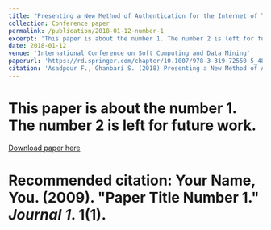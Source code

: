 ```yaml
---
title: "Presenting a New Method of Authentication for the Internet of Things Based on RFID"
collection: Conference paper
permalink: /publication/2018-01-12-number-1
excerpt: 'This paper is about the number 1. The number 2 is left for future work.'
date: 2018-01-12
venue: 'International Conference on Soft Computing and Data Mining'
paperurl: 'https://rd.springer.com/chapter/10.1007/978-3-319-72550-5_48'
citation: 'Asadpour F., Ghanbari S. (2018) Presenting a New Method of Authentication for the Internet of Things Based on RFID. In: Ghazali R., Deris M., Nawi N., Abawajy J. (eds) Recent Advances on Soft Computing and Data Mining. SCDM 2018. Advances in Intelligent Systems and Computing, vol 700. Springer, Cham'
---
```

# This paper is about the number 1. The number 2 is left for future work.

[Download paper here](https://www.researchgate.net/publication/322396896_Presenting_a_New_Method_of_Authentication_for_the_Internet_of_Things_Based_on_RFID?_sg=feTABhHiwfo1lxl1s2NGZL2Ppo5hQ9HvSGslfYX7epoS473_ucbzlvENOY5RpvalgzZsTvZ7GE_ZOA.Qc-4eH72PBG_Whf-LinJcdVvKLe3Cs1GsOZs5vif61fdtL2okR_zl9n5j5ih_VNBokscjawm6P4hSVhk9TETUg&_sgd%5Bnc%5D=1&_sgd%5Bncwor%5D=0)

# Recommended citation: Your Name, You. (2009). "Paper Title Number 1." <i>Journal 1</i>. 1(1).